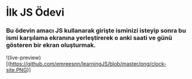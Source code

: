 # İlk JS Ödevi

### Bu ödevin amacı JS kullanarak girişte isminizi isteyip sonra bu ismi karşılama ekranına yerleştirerek o anki saati ve günü gösteren bir ekran oluşturmak.

!(live-preview)[(https://github.com/emreesnn/learningJS/blob/master/png/clock-site.PNG)]





